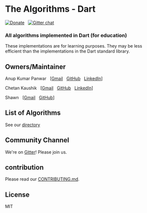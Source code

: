 # The Algorithms - Dart 

[![Donate](https://img.shields.io/badge/Donate-PayPal-green.svg)](https://www.paypal.me/TheAlgorithms/100) &nbsp;
[![Gitter chat](https://badges.gitter.im/gitterHQ/gitter.png)](https://gitter.im/TheAlgorithms) &nbsp;

### All algorithms implemented in Dart (for education)

These implementations are for learning purposes. They may be less efficient than the implementations in the Dart standard library.

## Owners/Maintainer

Anup Kumar Panwar
&nbsp; [[Gmail](mailto:1anuppanwar@gmail.com?Subject=The%20Algorithms%20-%20Python)
&nbsp; [GitHub](https://github.com/anupkumarpanwar)
&nbsp; [LinkedIn](https://www.linkedin.com/in/anupkumarpanwar/)]

Chetan Kaushik
&nbsp; [[Gmail](mailto:dynamitechetan@gmail.com?Subject=The%20Algorithms%20-%20Python)
&nbsp; [GitHub](https://github.com/dynamitechetan)
&nbsp; [LinkedIn](https://www.linkedin.com/in/chetankaushik/)]

Shawn
&nbsp; [[Gmail](stepfencurryxiao@gmail.com)
&nbsp; [GitHub](https://github.com/stepfencurryxiao)]

## List of Algorithms

See our [directory](https://github.com/TheAlgorithms/Dart/blob/master/DIRECTORY.md)

## Community Channel

We're on [Gitter](https://gitter.im/TheAlgorithms)! Please join us.

## contribution

Please read our [CONTRIBUTING.md](https://github.com/TheAlgorithms/Dart/blob/master/CONTRIBUTING.md).

## License

MIT
